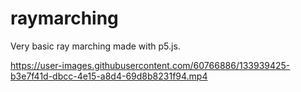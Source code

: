 # raymarching

Very basic ray marching made with p5.js.

https://user-images.githubusercontent.com/60766886/133939425-b3e7f41d-dbcc-4e15-a8d4-69d8b8231f94.mp4

